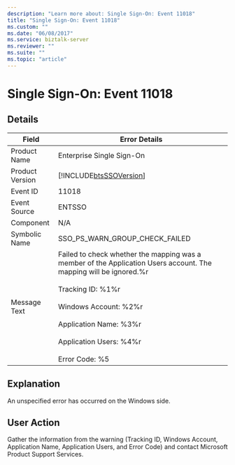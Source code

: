 ```yaml
---
description: "Learn more about: Single Sign-On: Event 11018"
title: "Single Sign-On: Event 11018"
ms.custom: ""
ms.date: "06/08/2017"
ms.service: biztalk-server
ms.reviewer: ""
ms.suite: ""
ms.topic: "article"
---
```

# Single Sign-On: Event 11018
## Details  
  
| Field | Error Details|
|-----------------|-------------------------------------------------------------------------------------------------------------------------------------------------------------------------------------------------------------------------------------------------------------------------------------|
|  Product Name   |                                                                                                                              Enterprise Single Sign-On                                                                                                                              |
| Product Version |                                                                                                             [!INCLUDE[btsSSOVersion](../includes/btsssoversion-md.md)]                                                                                                              |
|    Event ID     |                                                                                                                                        11018                                                                                                                                        |
|  Event Source   |                                                                                                                                       ENTSSO                                                                                                                                        |
|    Component    |                                                                                                                                         N/A                                                                                                                                         |
|  Symbolic Name  |                                                                                                                           SSO_PS_WARN_GROUP_CHECK_FAILED                                                                                                                            |
|  Message Text   | Failed to check whether the mapping was a member of the Application Users account. The mapping will be ignored.%r<br /><br /> Tracking ID: %1%r<br /><br /> Windows Account: %2%r<br /><br /> Application Name: %3%r<br /><br /> Application Users: %4%r<br /><br /> Error Code: %5 |
  
## Explanation  
 An unspecified error has occurred on the Windows side.  
  
## User Action  
 Gather the information from the warning (Tracking ID, Windows Account, Application Name, Application Users, and Error Code) and contact Microsoft Product Support Services.
